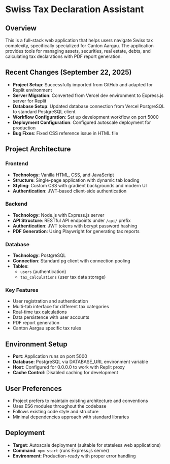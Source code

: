 # Swiss Tax Declaration Assistant

## Overview
This is a full-stack web application that helps users navigate Swiss tax complexity, specifically specialized for Canton Aargau. The application provides tools for managing assets, securities, real estate, debts, and calculating tax declarations with PDF report generation.

## Recent Changes (September 22, 2025)
- **Project Setup**: Successfully imported from GitHub and adapted for Replit environment
- **Server Migration**: Converted from Vercel dev environment to Express.js server for Replit
- **Database Setup**: Updated database connection from Vercel PostgreSQL to standard PostgreSQL client
- **Workflow Configuration**: Set up development workflow on port 5000
- **Deployment Configuration**: Configured autoscale deployment for production
- **Bug Fixes**: Fixed CSS reference issue in HTML file

## Project Architecture

### Frontend
- **Technology**: Vanilla HTML, CSS, and JavaScript
- **Structure**: Single-page application with dynamic tab loading
- **Styling**: Custom CSS with gradient backgrounds and modern UI
- **Authentication**: JWT-based client-side authentication

### Backend
- **Technology**: Node.js with Express.js server
- **API Structure**: RESTful API endpoints under `/api/` prefix
- **Authentication**: JWT tokens with bcrypt password hashing
- **PDF Generation**: Using Playwright for generating tax reports

### Database
- **Technology**: PostgreSQL
- **Connection**: Standard pg client with connection pooling
- **Tables**: 
  - `users` (authentication)
  - `tax_calculations` (user tax data storage)

### Key Features
- User registration and authentication
- Multi-tab interface for different tax categories
- Real-time tax calculations
- Data persistence with user accounts
- PDF report generation
- Canton Aargau specific tax rules

## Environment Setup
- **Port**: Application runs on port 5000
- **Database**: PostgreSQL via DATABASE_URL environment variable
- **Host**: Configured for 0.0.0.0 to work with Replit proxy
- **Cache Control**: Disabled caching for development

## User Preferences
- Project prefers to maintain existing architecture and conventions
- Uses ES6 modules throughout the codebase
- Follows existing code style and structure
- Minimal dependencies approach with standard libraries

## Deployment
- **Target**: Autoscale deployment (suitable for stateless web applications)
- **Command**: `npm start` (runs Express.js server)
- **Environment**: Production-ready with proper error handling